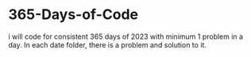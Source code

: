 # 365-Days-of-Code
i will code for consistent 365 days of 2023 with minimum 1 problem in a day.
In each date folder, there is a problem and solution to it.
